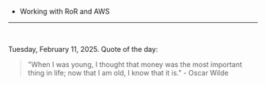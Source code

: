 - Working with RoR and AWS

---

<br>

<!-- quote_marker -->
Tuesday, February 11, 2025. Quote of the day:

> "When I was young, I thought that money was the most important thing in life; now that I am old, I know that it is." - Oscar Wilde
